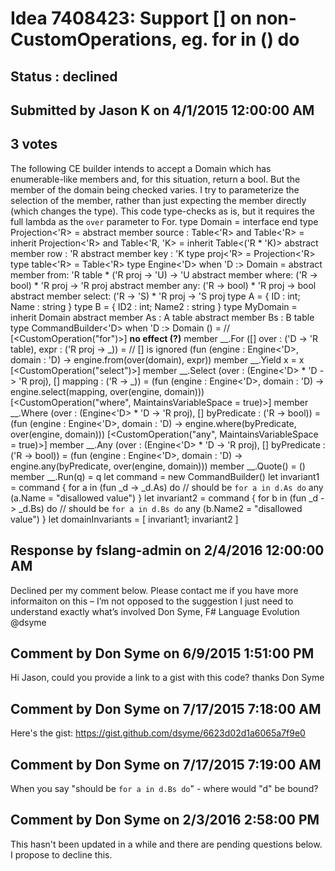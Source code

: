 # Idea 7408423: Support [<ProjectionParameter>] on non-CustomOperations, eg. for in () do #

## Status : declined

## Submitted by Jason K on 4/1/2015 12:00:00 AM

## 3 votes

The following CE builder intends to accept a Domain which has enumerable-like members and, for this situation, return a bool. But the member of the domain being checked varies. I try to parameterize the selection of the member, rather than just expecting the member directly (which changes the type).
This code type-checks as is, but it requires the full lambda as the `over` parameter to For.
type Domain = interface end
type Projection<'R> =
abstract member source : Table<'R>
and Table<'R> = inherit Projection<'R>
and Table<'R, 'K> =
inherit Table<('R * 'K)>
abstract member row : 'R
abstract member key : 'K
type proj<'R> = Projection<'R>
type table<'R> = Table<'R>
type Engine<'D> when 'D :> Domain =
abstract member from: 'R table * ('R proj -> 'U) -> 'U
abstract member where: ('R -> bool) * 'R proj -> 'R proj
abstract member any: ('R -> bool) * 'R proj -> bool
abstract member select: ('R -> 'S) * 'R proj -> 'S proj
type A = { ID : int; Name : string }
type B = { ID2 : int; Name2 : string }
type MyDomain =
inherit Domain
abstract member As : A table
abstract member Bs : B table
type CommandBuilder<'D> when 'D :> Domain () =
// [<CustomOperation("for")>] **no effect (?)**
member __.For ([<ProjectionParameter>] over : ('D -> 'R table), expr : ('R proj -> _)) = // [<ProjectionParameter>] is ignored
(fun (engine : Engine<'D>, domain : 'D) -> engine.from(over(domain), expr))
member __.Yield x = x
[<CustomOperation("select")>]
member __.Select (over : (Engine<'D> * 'D -> 'R proj), [<ProjectionParameter>] mapping : ('R -> _)) =
(fun (engine : Engine<'D>, domain : 'D) -> engine.select(mapping, over(engine, domain)))
[<CustomOperation("where", MaintainsVariableSpace = true)>]
member __.Where (over : (Engine<'D> * 'D -> 'R proj), [<ProjectionParameter>] byPredicate : ('R -> bool)) =
(fun (engine : Engine<'D>, domain : 'D) -> engine.where(byPredicate, over(engine, domain)))
[<CustomOperation("any", MaintainsVariableSpace = true)>]
member __.Any (over : (Engine<'D> * 'D -> 'R proj), [<ProjectionParameter>] byPredicate : ('R -> bool)) =
(fun (engine : Engine<'D>, domain : 'D) -> engine.any(byPredicate, over(engine, domain)))
member __.Quote() = ()
member __.Run(q) = q
let command = new CommandBuilder<MyDomain>()
let invariant1 =
command {
for a in (fun _d -> _d.As) do // should be `for a in d.As do`
any (a.Name = "disallowed value")
}
let invariant2 =
command {
for b in (fun _d -> _d.Bs) do // should be `for a in d.Bs do`
any (b.Name2 = "disallowed value")
}
let domainInvariants = [ invariant1; invariant2 ]

## Response by fslang-admin on 2/4/2016 12:00:00 AM

Declined per my comment below. Please contact me if you have more informaiton on this – I’m not opposed to the suggestion I just need to understand exactly what’s involved
Don Syme, F# Language Evolution @dsyme


## Comment by Don Syme on 6/9/2015 1:51:00 PM

Hi Jason, could you provide a link to a gist with this code? thanks
Don Syme

## Comment by Don Syme on 7/17/2015 7:18:00 AM

Here's the gist: https://gist.github.com/dsyme/6623d02d1a6065a7f9e0

## Comment by Don Syme on 7/17/2015 7:19:00 AM

When you say "should be `for a in d.Bs do`" - where would "d" be bound?

## Comment by Don Syme on 2/3/2016 2:58:00 PM

This hasn't been updated in a while and there are pending questions below. I propose to decline this.
